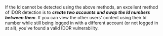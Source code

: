 If the Id cannot be detected using the above methods, an excellent method of IDOR detection is to ***create two accounts and swap the Id numbers between them***. If you can view the other users' content using their Id number while still being logged in with a different account (or not logged in at all), you've found a valid IDOR vulnerability.
